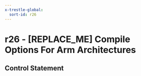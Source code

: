 ```yaml
---
x-trestle-global:
  sort-id: r26
---
```


# r26 - \[REPLACE_ME\] Compile Options For Arm Architectures

## Control Statement
